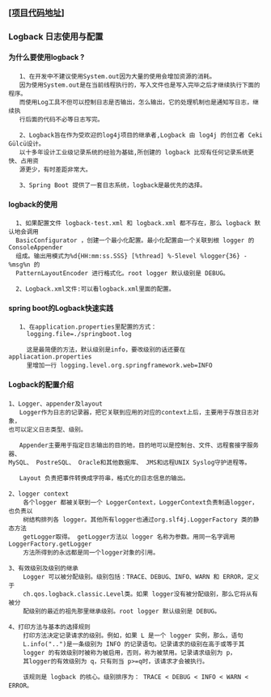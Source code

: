 ### [[项目代码地址]](https://github.com/AndyCZY/czy-study-spring-boot "项目代码地址")
### Logback 日志使用与配置

#### 为什么要使用logback ?

       1、在开发中不建议使用System.out因为大量的使用会增加资源的消耗。
       因为使用System.out是在当前线程执行的，写入文件也是写入完毕之后才继续执行下面的程序。
       而使用Log工具不但可以控制日志是否输出，怎么输出，它的处理机制也是通知写日志，继续执
       行后面的代码不必等日志写完。
       
       2、Logback旨在作为受欢迎的log4j项目的继承者,Logback 由 log4j 的创立者 Ceki Gülcü设计。 
       以十多年设计工业级记录系统的经验为基础,所创建的 logback 比现有任何记录系统更快、占用资
       源更少，有时差距非常大。
    
       3、Spring Boot 提供了一套日志系统，logback是最优先的选择。
       

       
       
#### logback的使用
      1、如果配置文件 logback-test.xml 和 logback.xml 都不存在，那么 logback 默认地会调用
      BasicConfigurator ，创建一个最小化配置。最小化配置由一个关联到根 logger 的ConsoleAppender 
      组成。输出用模式为%d{HH:mm:ss.SSS} [%thread] %-5level %logger{36} - %msg%n 的 
      PatternLayoutEncoder 进行格式化。root logger 默认级别是 DEBUG。 
      
      2、Logback.xml文件:可以看logback.xml里面的配置。
      
      
       
#### spring boot的Logback快速实践
       1、在application.properties里配置的方式：
         logging.file=./springboot.log
         
         这是最简便的方法，默认级别是info，要改级别的话还要在appliacation.properties
         里增加一行 logging.level.org.springframework.web=INFO
  
  
  
####  Logback的配置介绍

    1、Logger、appender及layout
       Logger作为日志的记录器，把它关联到应用的对应的context上后，主要用于存放日志对象，
    也可以定义日志类型、级别。
    
       Appender主要用于指定日志输出的目的地，目的地可以是控制台、文件、远程套接字服务器、 
    MySQL、 PostreSQL、 Oracle和其他数据库、 JMS和远程UNIX Syslog守护进程等。
    
       Layout 负责把事件转换成字符串，格式化的日志信息的输出。
    
    2、logger context
        各个logger 都被关联到一个 LoggerContext，LoggerContext负责制造logger，也负责以
        树结构排列各 logger。其他所有logger也通过org.slf4j.LoggerFactory 类的静态方法
        getLogger取得。 getLogger方法以 logger 名称为参数。用同一名字调用LoggerFactory.getLogger 
        方法所得到的永远都是同一个logger对象的引用。
    
    3、有效级别及级别的继承
        Logger 可以被分配级别。级别包括：TRACE、DEBUG、INFO、WARN 和 ERROR，定义于 
        ch.qos.logback.classic.Level类。如果 logger没有被分配级别，那么它将从有被分
        配级别的最近的祖先那里继承级别。root logger 默认级别是 DEBUG。
    
    4、打印方法与基本的选择规则
        打印方法决定记录请求的级别。例如，如果 L 是一个 logger 实例，那么，语句 
        L.info("..")是一条级别为 INFO 的记录语句。记录请求的级别在高于或等于其 
        logger 的有效级别时被称为被启用，否则，称为被禁用。记录请求级别为 p，
        其logger的有效级别为 q，只有则当 p>=q时，该请求才会被执行。
    
        该规则是 logback 的核心。级别排序为： TRACE < DEBUG < INFO < WARN < ERROR。
        
   